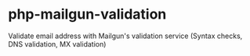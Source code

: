 # php-mailgun-validation
Validate email address with Mailgun's validation service (Syntax checks, DNS validation, MX validation)
